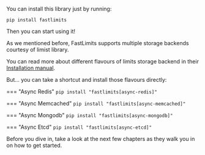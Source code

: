 You can install this library just by running:

`pip install fastlimits`


Then you can start using it! 


As we mentioned before, FastLimits supports multiple storage backends courtesy of limist library.


You can read more about different flavours of limits storage backend in their [Installation manual](https://limits.readthedocs.io/en/stable/installation.html).


But... you can take a shortcut and install those flavours directly:



=== "Async Redis"
    `pip install "fastlimits[async-redis]"`


=== "Async Memcached"
    `pip install "fastlimits[async-memcached]"`

=== "Async Mongodb"
    `pip install "fastlimits[async-mongodb]"`

=== "Async Etcd"
    `pip install "fastlimits[async-etcd]"`

Before you dive in, take a look at the next few chapters as they walk you in on how to get started.